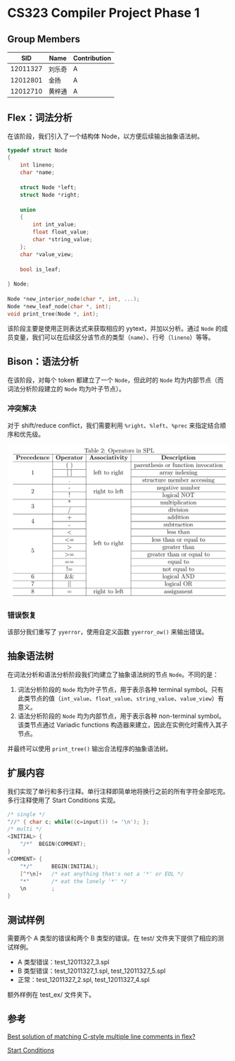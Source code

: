 # CS323 Compiler Project Phase 1

## Group Members
| SID      | Name   | Contribution |
| -------- | ------ | ------------ |
| 12011327 | 刘乐奇 | A            |
| 12012801 | 金扬   | A            |
| 12012710 | 黄梓通 | A            |

## Flex：词法分析

在该阶段，我们引入了一个结构体 Node，以方便后续输出抽象语法树。

```c
typedef struct Node
{
    int lineno;
    char *name;

    struct Node *left;
    struct Node *right;

    union
    {
        int int_value;
        float float_value;
        char *string_value;
    };
    char *value_view;

    bool is_leaf;

} Node;

Node *new_interior_node(char *, int, ...);
Node *new_leaf_node(char *, int);
void print_tree(Node *, int);
```

该阶段主要是使用正则表达式来获取相应的 yytext，并加以分析。通过 `Node` 的成员变量，我们可以在后续区分该节点的类型（`name`）、行号（`lineno`）等等。

## Bison：语法分析

在该阶段，对每个 token 都建立了一个 `Node`，但此时的 `Node` 均为内部节点（而词法分析阶段建立的 `Node` 均为叶子节点）。

### 冲突解决

对于 shift/reduce conflict，我们需要利用 `%right`、`%left`、`%prec` 来指定结合顺序和优先级。

![operators](pic/operators.png)

### 错误恢复

该部分我们重写了 `yyerror`，使用自定义函数 `yyerror_ow()` 来输出错误。


## 抽象语法树

在词法分析和语法分析阶段我们均建立了抽象语法树的节点 `Node`。不同的是：
1. 词法分析阶段的 `Node` 均为叶子节点，用于表示各种 terminal symbol。只有此类节点的值（`int_value`、`float_value`、`string_value`、`value_view`）有意义。
2. 语法分析阶段的 `Node` 均为内部节点，用于表示各种 non-terminal symbol。该类节点通过 Variadic functions 构造器来建立，因此在实例化时需传入其子节点。

并最终可以使用 `print_tree()` 输出合法程序的抽象语法树。

## 扩展内容

我们实现了单行和多行注释。单行注释即简单地将换行之前的所有字符全部吃完。多行注释使用了 Start Conditions 实现。

```c
/* single */
"//" { char c; while((c=input()) != '\n'); };
/* multi */
<INITIAL> {
    "/*"  BEGIN(COMMENT);
}
<COMMENT> {
    "*/"      BEGIN(INITIAL);
    [^*\n]+   /* eat anything that's not a '*' or EOL */
    "*"       /* eat the lonely '*' */
    \n        ;
}
```

## 测试样例

需要两个 A 类型的错误和两个 B 类型的错误。在 test/ 文件夹下提供了相应的测试样例。

* A 类型错误：test_12011327_3.spl
* B 类型错误：test_12011327_1.spl, test_12011327_5.spl
* 正常：test_12011327_2.spl, test_12011327_4.spl

额外样例在 test_ex/ 文件夹下。
  
## 参考

[Best solution of matching C-style multiple line comments in flex?](https://stackoverflow.com/questions/63498267/best-solution-of-matching-c-style-multiple-line-comments-in-flex)

[Start Conditions](https://westes.github.io/flex/manual/Start-Conditions.html)